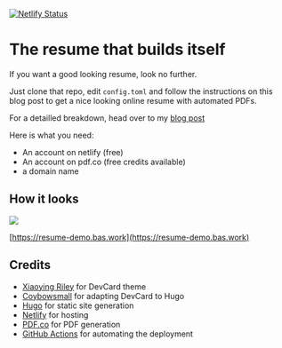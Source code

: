 [![Netlify Status](https://api.netlify.com/api/v1/badges/123d76be-e582-4666-a10c-87ef6f51e31b/deploy-status)](https://app.netlify.com/sites/imaginative-cendol-6f2619/deploys)

# The resume that builds itself

If you want a good looking resume, look no further.

Just clone that repo, edit `config.toml` and follow the instructions on this blog post to get a nice looking online resume with automated PDFs.

For a detailled breakdown, head over to my [blog post](https://bas.codes/posts/github-actions-resume)

Here is what you need:

- An account on netlify (free)
- An account on pdf.co (free credits available)
- a domain name 

## How it looks

![](screenshot.png)

[https://resume-demo.bas.work](https://resume-demo.bas.work)


## Credits

- [Xiaoying Riley](https://themes.3rdwavemedia.com/bootstrap-templates/resume/devcard-bootstrap-5-vcard-portfolio-template-for-software-developers/) for DevCard theme
- [Coybowsmall](https://github.com/cowboysmall-tools/hugo-devresume-theme) for adapting DevCard to Hugo
- [Hugo](https://github.com/gohugoio/hugo) for static site generation
- [Netlify](https://netlify.com) for hosting
- [PDF.co](https://pdf.co) for PDF generation
- [GitHub Actions](https://github.com/features/actions) for automating the deployment
